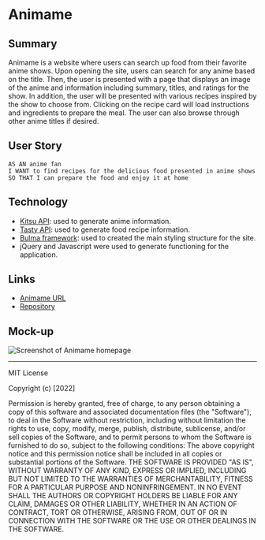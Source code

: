# Animame

## Summary
Animame is a website where users can search up food from their favorite anime shows. Upon opening the site, users can search for any anime based on the title. Then, the user is presented with a page that displays an image of the anime and information including summary, titles, and ratings for the show. In addition, the user will be presented with various recipes inspired by the show to choose from. Clicking on the recipe card will load instructions and ingredients to prepare the meal. The user can also browse through other anime titles if desired. 

## User Story

```
AS AN anime fan
I WANT to find recipes for the delicious food presented in anime shows
SO THAT I can prepare the food and enjoy it at home 
```

## Technology 
- [Kitsu API](https://kitsu.docs.apiary.io/#): used to generate anime information. 
- [Tasty API](https://tasty.co/): used to generate food recipe information. 
- [Bulma framework](https://bulma.io/): used to created the main styling structure for the site.
- jQuery and Javascript were used to generate functioning for the application. 

## Links
* [Animame URL](https://rheangocle.github.io/Group-Project-1/)
* [Repository](https://github.com/rheangocle/Group-Project-1)

## Mock-up

![Screenshot of Animame homepage](./assets/images/screen-recording(1).gif)


---

MIT License

Copyright (c) [2022] 

Permission is hereby granted, free of charge, to any person obtaining a copy of this software and associated documentation files (the "Software"), to deal in the Software without restriction, including without limitation the rights to use, copy, modify, merge, publish, distribute, sublicense, and/or sell copies of the Software, and to permit persons to whom the Software is furnished to do so, subject to the following conditions:
The above copyright notice and this permission notice shall be included in all copies or substantial portions of the Software.
THE SOFTWARE IS PROVIDED "AS IS", WITHOUT WARRANTY OF ANY KIND, EXPRESS OR IMPLIED, INCLUDING BUT NOT LIMITED TO THE WARRANTIES OF MERCHANTABILITY, FITNESS FOR A PARTICULAR PURPOSE AND NONINFRINGEMENT. IN NO EVENT SHALL THE AUTHORS OR COPYRIGHT HOLDERS BE LIABLE FOR ANY CLAIM, DAMAGES OR OTHER LIABILITY, WHETHER IN AN ACTION OF CONTRACT, TORT OR OTHERWISE, ARISING FROM, OUT OF OR IN CONNECTION WITH THE SOFTWARE OR THE USE OR OTHER DEALINGS IN THE SOFTWARE.
